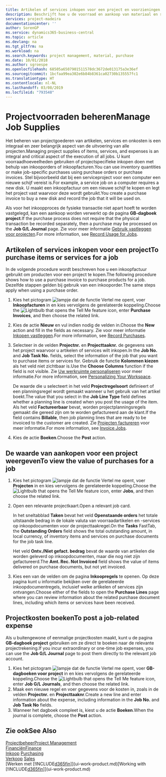 ```yaml
---
title: Artikelen of services inkopen voor een project en voorzieningen beheren| Microsoft Docs
description: Beschrijft hoe u de voorraad en aankoop van materiaal en services voor projecten beheert.
services: project-madeira
documentationcenter: ''
author: SorenGP
ms.service: dynamics365-business-central
ms.topic: article
ms.devlang: na
ms.tgt_pltfrm: na
ms.workload: na
ms.search.keywords: project management, material, purchase
ms.date: 10/01/2018
ms.author: sgroespe
ms.openlocfilehash: 68505a6507901511578dc3672de013175a3e36ef
ms.sourcegitcommit: 1bcfaa99ea302e6b84b8361ca02730b135557fc1
ms.translationtype: HT
ms.contentlocale: nl-NL
ms.lasthandoff: 03/08/2019
ms.locfileid: "793548"
---
```

# <a name="manage-job-supplies"></a><span data-ttu-id="cb3b3-103">Projectvoorraden beheren</span><span class="sxs-lookup"><span data-stu-id="cb3b3-103">Manage Job Supplies</span></span>
<span data-ttu-id="cb3b3-104">Het beheren van projectgoederen van artikelen, services en onkosten is een integraal en zeer belangrijk aspect van de uitvoering van alle projecten.</span><span class="sxs-lookup"><span data-stu-id="cb3b3-104">Managing project supplies of items, services, and expenses is an integral and critical aspect of the execution of all jobs.</span></span> <span data-ttu-id="cb3b3-105">U kunt voorraadhoeveelheden gebruiken of projectspecifieke inkopen doen met behulp van inkooporders of inkoopfacturen.</span><span class="sxs-lookup"><span data-stu-id="cb3b3-105">You can use inventory quantities or make job-specific purchases using purchase orders or purchase invoices.</span></span> <span data-ttu-id="cb3b3-106">Stel bijvoorbeeld dat bij een serviceproject voor een computer een nieuwe schijf vereist is.</span><span class="sxs-lookup"><span data-stu-id="cb3b3-106">For example, a service job on a computer requires a new disk.</span></span> <span data-ttu-id="cb3b3-107">U maakt een inkoopfactuur om een nieuwe schijf te kopen en legt het project vast waarvoor deze wordt gebruikt.</span><span class="sxs-lookup"><span data-stu-id="cb3b3-107">You create a purchase invoice to buy a new disk and record the job that it will be used on.</span></span>

<span data-ttu-id="cb3b3-108">Als voor het inkoopproces de fysieke transactie niet apart hoeft te worden vastgelegd, kan een aankoop worden verwerkt op de pagina **GB-dagboek project**.</span><span class="sxs-lookup"><span data-stu-id="cb3b3-108">If the purchase process does not require that the physical transaction be recorded separately, then a purchase may be processed on the **Job G/L Journal** page.</span></span> <span data-ttu-id="cb3b3-109">Zie voor meer informatie [Gebruik vastleggen voor projecten](projects-how-record-job-usage.md).</span><span class="sxs-lookup"><span data-stu-id="cb3b3-109">For more information, see [Record Usage for Jobs](projects-how-record-job-usage.md).</span></span>

## <a name="to-purchase-items-or-services-for-a-job"></a><span data-ttu-id="cb3b3-110">Artikelen of services inkopen voor een project</span><span class="sxs-lookup"><span data-stu-id="cb3b3-110">To purchase items or services for a job</span></span>
<span data-ttu-id="cb3b3-111">In de volgende procedure wordt beschreven hoe u een inkoopfactuur gebruikt om producten voor een project te kopen.</span><span class="sxs-lookup"><span data-stu-id="cb3b3-111">The following procedure shows how to use a purchase invoice to purchase products for a job.</span></span> <span data-ttu-id="cb3b3-112">Dezelfde stappen gelden bij gebruik van een inkooporder.</span><span class="sxs-lookup"><span data-stu-id="cb3b3-112">The same steps apply when using a purchase order.</span></span>  

1. <span data-ttu-id="cb3b3-113">Kies het pictogram ![lampje dat de functie Vertel me opent](media/ui-search/search_small.png "Vertel me wat u wilt doen"), voer **Inkoopfacturen** in en kies vervolgens de gerelateerde koppeling.</span><span class="sxs-lookup"><span data-stu-id="cb3b3-113">Choose the ![Lightbulb that opens the Tell Me feature](media/ui-search/search_small.png "Tell me what you want to do") icon, enter **Purchase Invoices**, and then choose the related link.</span></span>  
2. <span data-ttu-id="cb3b3-114">Kies de actie **Nieuw** en vul indien nodig de velden in.</span><span class="sxs-lookup"><span data-stu-id="cb3b3-114">Choose the **New** action and fill in the fields as necessary.</span></span> <span data-ttu-id="cb3b3-115">Zie voor meer informatie [Inkopen vastleggen](purchasing-how-record-purchases.md).</span><span class="sxs-lookup"><span data-stu-id="cb3b3-115">For more information, see [Record Purchases](purchasing-how-record-purchases.md).</span></span>
3. <span data-ttu-id="cb3b3-116">Selecteer in de velden **Projectnr.** en **Projecttaaknr.** de gegevens van het project waarvoor u artikelen of services wilt inkopen.</span><span class="sxs-lookup"><span data-stu-id="cb3b3-116">In the **Job No.** and **Job Task No.** fields, select the information of the job that you want to purchase items or services for.</span></span> <span data-ttu-id="cb3b3-117">Gebruik de functie **Kolommen kiezen** als het veld niet zichtbaar is.</span><span class="sxs-lookup"><span data-stu-id="cb3b3-117">Use the **Choose Columns** function if the field is not visible.</span></span> <span data-ttu-id="cb3b3-118">Zie [Uw werkruimte personaliseren](ui-personalization-user.md) voor meer informatie.</span><span class="sxs-lookup"><span data-stu-id="cb3b3-118">For more information, see [Personalizing Your Workspace](ui-personalization-user.md).</span></span>

    <span data-ttu-id="cb3b3-119">De waarde die u selecteert in het veld **Projectregelsoort** definieert of een planningsregel wordt gemaakt wanneer u het gebruik van het artikel boekt.</span><span class="sxs-lookup"><span data-stu-id="cb3b3-119">The value that you select in the **Job Line Type** field defines whether a planning line is created when you post the usage of the item.</span></span> <span data-ttu-id="cb3b3-120">Als het veld **Factureerbaar** bevat, worden projectplanningsregels gemaakt die gereed zijn om te worden gefactureerd aan de klant.</span><span class="sxs-lookup"><span data-stu-id="cb3b3-120">If the field contains **Billable**, then job planning lines that are ready to be invoiced to the customer are created.</span></span> <span data-ttu-id="cb3b3-121">Zie [Projecten factureren](projects-how-invoice-jobs.md) voor meer informatie.</span><span class="sxs-lookup"><span data-stu-id="cb3b3-121">For more information, see [Invoice Jobs](projects-how-invoice-jobs.md).</span></span>
4. <span data-ttu-id="cb3b3-122">Kies de actie **Boeken**.</span><span class="sxs-lookup"><span data-stu-id="cb3b3-122">Choose the **Post** action.</span></span>

## <a name="to-view-the-value-of-purchases-for-a-job"></a><span data-ttu-id="cb3b3-123">De waarde van aankopen voor een project weergeven</span><span class="sxs-lookup"><span data-stu-id="cb3b3-123">To view the value of purchases for a job</span></span>
1. <span data-ttu-id="cb3b3-124">Kies het pictogram ![lampje dat de functie Vertel me opent](media/ui-search/search_small.png "Vertel me wat u wilt doen"), voer **Projecten** in en kies vervolgens de gerelateerde koppeling.</span><span class="sxs-lookup"><span data-stu-id="cb3b3-124">Choose the ![Lightbulb that opens the Tell Me feature](media/ui-search/search_small.png "Tell me what you want to do") icon, enter **Jobs**, and then choose the related link.</span></span>
2. <span data-ttu-id="cb3b3-125">Open een relevante projectkaart.</span><span class="sxs-lookup"><span data-stu-id="cb3b3-125">Open a relevant job card.</span></span>

    <span data-ttu-id="cb3b3-126">In het sneltabblad **Taken** bevat het veld **Openstaande orders** het totale uitstaande bedrag in de lokale valuta van voorraadartikelen en -services op inkoopdocumenten voor de projecttaakregel.</span><span class="sxs-lookup"><span data-stu-id="cb3b3-126">On the **Tasks** FastTab, the **Outstanding Orders** field shows the total outstanding amount, in local currency, of inventory items and services on purchase documents for the job task line.</span></span>  

    <span data-ttu-id="cb3b3-127">Het veld **Ontv./Niet gefact. bedrag** bevat de waarde van artikelen die worden geleverd op inkoopdocumenten, maar die nog niet zijn gefactureerd.</span><span class="sxs-lookup"><span data-stu-id="cb3b3-127">The **Amt. Rec. Not Invoiced** field shows the value of items delivered on purchase documents, but not yet invoiced.</span></span>  
3. <span data-ttu-id="cb3b3-128">Kies een van de velden om de pagina **Inkoopregels** te openen. Op deze pagina kunt u informatie bekijken over de gerelateerde inkoopdocumentregels, inclusief welke artikelen of services zijn ontvangen.</span><span class="sxs-lookup"><span data-stu-id="cb3b3-128">Choose either of the fields to open the **Purchase Lines** page where you can review information about the related purchase document lines, including which items or services have been received.</span></span>

## <a name="to-post-a-job-related-expense"></a><span data-ttu-id="cb3b3-129">Projectkosten boeken</span><span class="sxs-lookup"><span data-stu-id="cb3b3-129">To post a job-related expense</span></span>
<span data-ttu-id="cb3b3-130">Als u buitengewone of eenmalige projectkosten maakt, kunt u de pagina **GB-dagboek project** gebruiken om ze direct te boeken naar de relevante projectrekening.</span><span class="sxs-lookup"><span data-stu-id="cb3b3-130">If you incur extraordinary or one-time job expenses, you can use the **Job G/L Journal** page to post them directly to the relevant job account.</span></span>

1. <span data-ttu-id="cb3b3-131">Kies het pictogram ![lampje dat de functie Vertel me opent](media/ui-search/search_small.png "Vertel me wat u wilt doen"), voer **GB-dagboeken voor project** in en kies vervolgens de gerelateerde koppeling.</span><span class="sxs-lookup"><span data-stu-id="cb3b3-131">Choose the ![Lightbulb that opens the Tell Me feature](media/ui-search/search_small.png "Tell me what you want to do") icon, enter **Job G/L Journals**, and then choose the related link.</span></span>  
2. <span data-ttu-id="cb3b3-132">Maak een nieuwe regel en voer gegevens voor de kosten in, zoals in de velden **Projectnr.** en **Projecttaaknr**.</span><span class="sxs-lookup"><span data-stu-id="cb3b3-132">Create a new line and enter information about the expense, including information in the **Job No.** and **Job Task No** fields.</span></span>  
3. <span data-ttu-id="cb3b3-133">Wanneer het dagboek compleet is, kiest u de actie **Boeken**.</span><span class="sxs-lookup"><span data-stu-id="cb3b3-133">When the journal is complete, choose the **Post** action.</span></span>

## <a name="see-also"></a><span data-ttu-id="cb3b3-134">Zie ook</span><span class="sxs-lookup"><span data-stu-id="cb3b3-134">See Also</span></span>
[<span data-ttu-id="cb3b3-135">Projectbeheer</span><span class="sxs-lookup"><span data-stu-id="cb3b3-135">Project Management</span></span>](projects-manage-projects.md)  
[<span data-ttu-id="cb3b3-136">Financiën</span><span class="sxs-lookup"><span data-stu-id="cb3b3-136">Finance</span></span>](finance.md)  
<span data-ttu-id="cb3b3-137">[Inkoop](purchasing-manage-purchasing.md)       </span><span class="sxs-lookup"><span data-stu-id="cb3b3-137">[Purchasing](purchasing-manage-purchasing.md)       </span></span>  
<span data-ttu-id="cb3b3-138">[Verkoop](sales-manage-sales.md)    </span><span class="sxs-lookup"><span data-stu-id="cb3b3-138">[Sales](sales-manage-sales.md)    </span></span>  
<span data-ttu-id="cb3b3-139">[Werken met [!INCLUDE[d365fin](includes/d365fin_md.md)]](ui-work-product.md)</span><span class="sxs-lookup"><span data-stu-id="cb3b3-139">[Working with [!INCLUDE[d365fin](includes/d365fin_md.md)]](ui-work-product.md)</span></span>  
